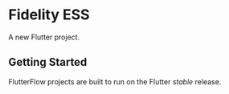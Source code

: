 # Fidelity ESS

A new Flutter project.

## Getting Started

FlutterFlow projects are built to run on the Flutter _stable_ release.
